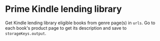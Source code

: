 # Prime Kindle lending library

Get Kindle lending library eligible books from genre page(s) in `urls`.
Go to each book's product page to get its description and save to `storageKeys.output`.

